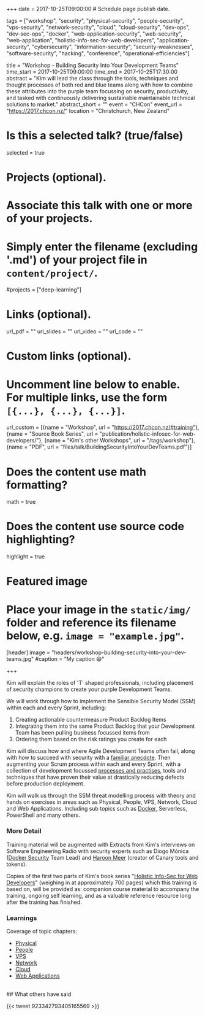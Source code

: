 +++
date = 2017-10-25T09:00:00  # Schedule page publish date.

tags = ["workshop", "security", "physical-security", "people-security", "vps-security", "network-security", "cloud", "cloud-security", "dev-ops", "dev-sec-ops", "docker", "web-application-security", "web-security", "web-application", "holistic-info-sec-for-web-developers", "application-security", "cybersecurity", "information-security", "security-weaknesses", "software-security", "hacking", "conference", "operational-efficiencies"]

title = "Workshop - Building Security Into Your Development Teams"
time_start = 2017-10-25T09:00:00
time_end = 2017-10-25T17:30:00
abstract = "Kim will lead the class through the tools, techniques and thought processes of both red and blue teams along with how to combine these attributes into the purple team focussing on security, productivity, and tasked with continuously delivering sustainable maintainable technical solutions to market."
abstract_short = ""
event = "CHCon"
event_url = "https://2017.chcon.nz/"
location = "Christchurch, New Zealand"

# Is this a selected talk? (true/false)
selected = true

# Projects (optional).
#   Associate this talk with one or more of your projects.
#   Simply enter the filename (excluding '.md') of your project file in `content/project/`.
#projects = ["deep-learning"]

# Links (optional).
url_pdf = ""
url_slides = ""
url_video = ""
url_code = ""

# Custom links (optional).
#   Uncomment line below to enable. For multiple links, use the form `[{...}, {...}, {...}]`.
url_custom = [{name = "Workshop", url = "https://2017.chcon.nz/#training"}, {name = "Source Book Series", url = "publication/holistic-infosec-for-web-developers/"}, {name = "Kim's other Workshops", url = "/tags/workshop"}, {name = "PDF", url = "files/talk/BuildingSecurityIntoYourDevTeams.pdf"}]


# Does the content use math formatting?
math = true

# Does the content use source code highlighting?
highlight = true

# Featured image
# Place your image in the `static/img/` folder and reference its filename below, e.g. `image = "example.jpg"`.
[header]
image = "headers/workshop-building-security-into-your-dev-teams.jpg"
#caption = "My caption :smile:"

+++


Kim will explain the roles of 'T' shaped professionals, including placement of security champions to create your purple Development Teams.

We will work through how to implement the Sensible Security Model (SSM) within each and every Sprint, including:

1. Creating actionable countermeasure Product Backlog Items
2. Integrating them into the same Product Backlog that your Development Team has been pulling business focussed items from
3. Ordering them based on the risk ratings you create for each

Kim will discuss how and where Agile Development Teams often fail, along with how to succeed with security with a [familiar anecdote](https://f0.holisticinfosecforwebdevelopers.com/chap06.html#leanpub-auto-how-and-why-many-software-development-shops-fail). Then augmenting your Scrum process within each and every Sprint, with a collection of development focussed [processes and practises](http://f0.holisticinfosecforwebdevelopers.com/chap06.html#process-and-practises-agile-development-and-practices), tools and techniques that have proven their value at drastically reducing defects before production deployment.

Kim will walk us through the SSM threat modelling process with theory and hands on exercises in areas such as Physical, People, VPS, Network, Cloud and Web Applications. Including sub topics such as [Docker](/publication/docker-security/), Serverless, PowerShell and many others.

### More Detail</h4>

Training material will be augmented with Extracts from Kim's interviews on Software Engineering Radio with security experts such as Diogo Mónica ([Docker Security](/publication/ser-podcast-application-security) Team Lead) and [Haroon Meer](/publication/ser-podcast-network-security) (creator of Canary tools and tokens).

Copies of the first two parts of Kim's book series "[Holistic Info-Sec for Web Developers](/publication/holistic-infosec-for-web-developers)" (weighing in at approximately 700 pages) which this training is based on, will be provided as: companion course material to accompany the training, ongoing self learning, and as a valuable reference resource long after the training has finished.

### Learnings

Coverage of topic chapters:

* [Physical](http://f0.holisticinfosecforwebdevelopers.com/chap07.html#physical)
* [People](http://f0.holisticinfosecforwebdevelopers.com/chap08.html#people)
* [VPS](http://f1.holisticinfosecforwebdevelopers.com/chap03.html#vps)
* [Network](http://f1.holisticinfosecforwebdevelopers.com/chap04.html#network)
* [Cloud](http://f1.holisticinfosecforwebdevelopers.com/chap05.html#cloud)
* [Web Applications](http://f1.holisticinfosecforwebdevelopers.com/chap06.html#web-applications)

<br>
## What others have said


{{< tweet 923342793405165569 >}}

<br>

